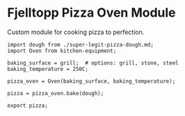 # Fjelltopp Pizza Oven Module

Custom module for cooking pizza to perfection.

```
import dough from ./super-legit-pizza-dough.md;
import Oven from kitchen-equipment;

baking_surface = grill;  # options: grill, stone, steel
baking_temperature = 250C;

pizza_oven = Oven(baking_surface, baking_temperature);

pizza = pizza_oven.bake(dough);

export pizza;
```
